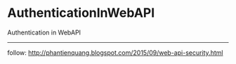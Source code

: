 # AuthenticationInWebAPI
Authentication in WebAPI
************************
follow: http://phantienquang.blogspot.com/2015/09/web-api-security.html
